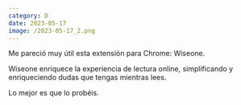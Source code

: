 ```yaml
--- 
category: D 
date: 2023-05-17 
image: /2023-05-17_2.png 
--- 
```


Me pareció muy útil esta extensión para Chrome: Wiseone.

Wiseone enriquece la experiencia de lectura online, simplificando y enriqueciendo dudas que tengas mientras lees. 

Lo mejor es que lo probéis.